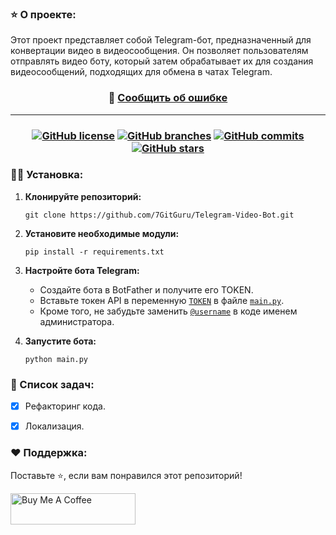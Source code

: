 ### ⭐ О проекте: 
Этот проект представляет собой Telegram-бот, предназначенный для конвертации видео в видеосообщения. Он позволяет пользователям отправлять видео боту, который затем обрабатывает их для создания видеосообщений, подходящих для обмена в чатах Telegram.

<h3 align="center">
    🔹
    <a href="https://github.com/7GitGuru/Telegram-Video-Bot/issues">Сообщить об ошибке</a>
</h3>

---
<h3 align="center">

[![GitHub license](https://img.shields.io/github/license/7GitGuru/Telegram-Video-Bot.svg)](https://github.com/7GitGuru/Telegram-Video-Bot/blob/main/LICENSE)
[![GitHub branches](https://badgen.net/github/branches/7GitGuru/Telegram-Video-Bot)](https://github.com/7GitGuru/Telegram-Video-Bot/)
[![GitHub commits](https://badgen.net/github/commits/7GitGuru/Telegram-Video-Bot)](https://github.com/7GitGuru/Telegram-Video-Bot/)
[![GitHub stars](https://badgen.net/github/stars/7GitGuru/Telegram-Video-Bot)](https://github.com/7GitGuru/Telegram-Video-Bot/)

<!--- 
[![GitHub release](https://img.shields.io/github/release/7GitGuru/Telegram-Video-Bot.svg)](https://github.com/7GitGuru/Telegram-Video-Bot/releases/) 
[![GitHub watchers](https://badgen.net/github/watchers/7GitGuru/Telegram-Video-Bot)](https://github.com/7GitGuru/Telegram-Video-Bot//watchers/) 
-->

</h3>


### 👨‍💻 Установка:
1. **Клонируйте репозиторий:**
   ```
   git clone https://github.com/7GitGuru/Telegram-Video-Bot.git
   ```

2. **Установите необходимые модули:**
   ```
   pip install -r requirements.txt
   ```

3. **Настройте бота Telegram:**
    - Создайте бота в BotFather и получите его TOKEN.
    - Вставьте токен API в переменную [`TOKEN`](https://github.com/7GitGuru/Telegram-Video-Bot/blob/main/main.py#L7) в файле [`main.py`](https://github.com/7GitGuru/Telegram-Video-Bot/blob/main/main.py).
    - Кроме того, не забудьте заменить [`@username`](https://github.com/7GitGuru/Telegram-Video-Bot/blob/main/commands.py#L12) в коде именем администратора.

4. **Запустите бота:**
     ```
     python main.py
     ``` 

### 📃 Список задач:
- [x] Рефакторинг кода.
- [x] Локализация.


### ❤️ Поддержка:

Поставьте ⭐, если вам понравился этот репозиторий!

<a href="https://www.buymeacoffee.com/bohd4n" target="_blank"><img src="https://cdn.buymeacoffee.com/buttons/v2/default-violet.png" alt="Buy Me A Coffee" height= "50px" width= "200px" ></a>

